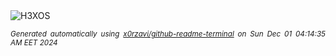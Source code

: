<div align="justify">
<picture>
    <source media="(prefers-color-scheme: dark)" srcset="https://i.ibb.co/H7v6Knp/output-gif.gif">
    <source media="(prefers-color-scheme: light)" srcset="https://i.ibb.co/H7v6Knp/output-gif.gif">
    <img alt="H3XOS" src="https://i.ibb.co/H7v6Knp/output-gif.gif">
</picture>

<sub><i>Generated automatically using [x0rzavi/github-readme-terminal](https://github.com/x0rzavi/github-readme-terminal) on Sun Dec 01 04:14:35 AM EET 2024</i></sub>
</div>